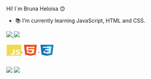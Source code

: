 Hi! I´m Bruna Heloisa 😊

- 📚 I’m currently learning JavaScript, HTML and CSS.
<div>
  <a href="https://github.com/bruna-rodrigues">
  <img height="150em" src="https://github-readme-stats.vercel.app/api?username=bruna-rodrigues&show_icons=false&theme=dark&include_all_commits=true&count_private=true"/>
  <img height="150em" src="https://github-readme-stats.vercel.app/api/top-langs/?username=bruna-rodrigues&layout=compact&langs_count=7&theme=dark"/>
</div>

<div style="display: inline_block"><br>
  <img align="center" alt="Bruna-Js" height="30" width="40" src="https://raw.githubusercontent.com/devicons/devicon/master/icons/javascript/javascript-plain.svg">
  <img align="center" alt="Bruna-HTML" height="30" width="40" src="https://raw.githubusercontent.com/devicons/devicon/master/icons/html5/html5-original.svg">
  <img align="center" alt="Bruna-CSS" height="30" width="40" src="https://raw.githubusercontent.com/devicons/devicon/master/icons/css3/css3-original.svg">
</div>

##
 
<div> 

  <a href = "mailto:brunaaheloisa07@gmail.com"><img src="https://img.shields.io/badge/Gmail-D14836?style=for-the-badge&logo=gmail&logoColor=white" target="_blank"></a>
  <a href="https://www.linkedin.com/in/bruna-rodrigues-freitas-45875016a" target="_blank"><img src="https://img.shields.io/badge/-LinkedIn-%230077B5?style=for-the-badge&logo=linkedin&logoColor=white" target="_blank"></a> 
 
</div>
